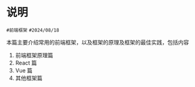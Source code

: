 
# 说明

`#前端框架` `#2024/08/18`

本篇主要介绍常用的前端框架，以及框架的原理及框架的最佳实践，包括内容

1. 前端框架原理篇
2. React 篇
3. Vue 篇
4. 其他框架篇


